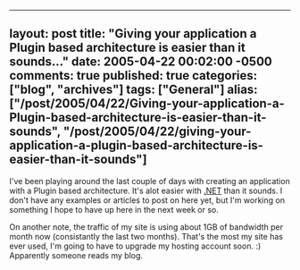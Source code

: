   ---
  layout: post
  title: "Giving your application a Plugin based architecture is easier than it sounds..."
  date: 2005-04-22 00:02:00 -0500
  comments: true
  published: true
  categories: ["blog", "archives"]
  tags: ["General"]
  alias: ["/post/2005/04/22/Giving-your-application-a-Plugin-based-architecture-is-easier-than-it-sounds", "/post/2005/04/22/giving-your-application-a-plugin-based-architecture-is-easier-than-it-sounds"]
  ---
<!-- more -->
<P>I've been playing around the last couple of days with creating an application with a Plugin based architecture. It's alot easier with <a title=".NET" href="http://www.microsoft.com/net/" target="_blank">.NET</a> than it sounds. I don't have any examples or articles to post on here yet, but I'm working on something I hope to have up here in the next week or so.</P>
<P>On another note, the traffic of my site is using about 1GB of bandwidth per month now (consistantly the last two months). That's the most my site has ever used, I'm going to have to upgrade my hosting account soon. :) Apparently someone reads my blog.</P>
